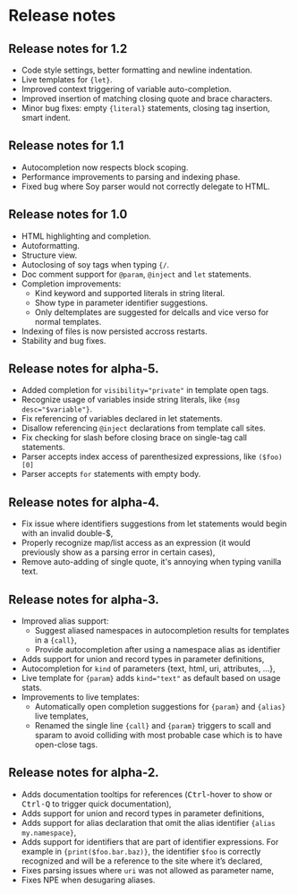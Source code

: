# Release notes

## Release notes for 1.2

 * Code style settings, better formatting and newline indentation.
 * Live templates for `{let}`.
 * Improved context triggering of variable auto-completion.
 * Improved insertion of matching closing quote and brace characters.
 * Minor bug fixes: empty `{literal}` statements, closing tag insertion, smart indent.

## Release notes for 1.1

 * Autocompletion now respects block scoping.
 * Performance improvements to parsing and indexing phase.
 * Fixed bug where Soy parser would not correctly delegate to HTML.

## Release notes for 1.0

 * HTML highlighting and completion.
 * Autoformatting.
 * Structure view.
 * Autoclosing of soy tags when typing `{/`.
 * Doc comment support for `@param`, `@inject` and `let` statements.
 * Completion improvements:
     * Kind keyword and supported literals in string literal.
     * Show type in parameter identifier suggestions.
     * Only deltemplates are suggested for delcalls and vice verso for normal templates.
 * Indexing of files is now persisted accross restarts.
 * Stability and bug fixes.

## Release notes for alpha-5.

 * Added completion for `visibility="private"` in template open tags.
 * Recognize usage of variables inside string literals, like `{msg desc="$variable"}`.
 * Fix referencing of variables declared in let statements.
 * Disallow referencing `@inject` declarations from template call sites.
 * Fix checking for slash before closing brace on single-tag call statements.
 * Parser accepts index access of parenthesized expressions, like `($foo)[0]`
 * Parser accepts `for` statements with empty body.

## Release notes for alpha-4.

 * Fix issue where identifiers suggestions from let statements would begin with an invalid double-$,
 * Properly recognize map/list access as an expression (it would previously show as a parsing error in certain cases),
 * Remove auto-adding of single quote, it's annoying when typing vanilla text.

## Release notes for alpha-3.

 * Improved alias support:
    * Suggest aliased namespaces in autocompletion results for templates in a `{call}`,
    * Provide autocompletion after using a namespace alias as identifier
 * Adds support for union and record types in parameter definitions,
 * Autocompletion for `kind` of parameters {text, html, uri, attributes, ...},
 * Live template for `{param}` adds `kind="text"` as default based on usage stats.
 * Improvements to live templates:
    * Automatically open completion suggestions for `{param}` and `{alias}` live templates,
    * Renamed the single line `{call}` and `{param}` triggers to scall and sparam to avoid
      colliding with most probable case which is to have open-close tags.

## Release notes for alpha-2.

 * Adds documentation tooltips for references (<kbd>Ctrl</kbd>-hover to show or <kbd>Ctrl-Q</kbd> to
   trigger quick documentation),
 * Adds support for union and record types in parameter definitions,
 * Adds support for alias declaration that omit the alias identifier `{alias my.namespace}`,
 * Adds support for identifiers that are part of identifier expressions. For example in
   `{print($foo.bar.baz)}`, the identifier `$foo` is correctly recognized and will be a reference
   to the site where it’s declared,
 * Fixes parsing issues where `uri` was not allowed as parameter name,
 * Fixes NPE when desugaring aliases.
